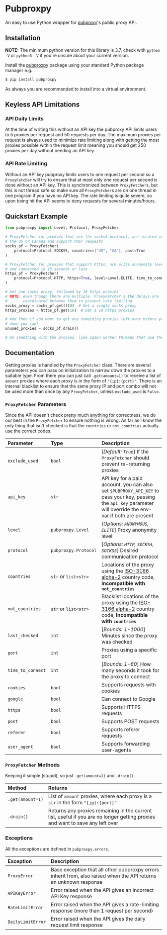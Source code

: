 # Pubproxpy

An easy to use Python wrapper for [pubproxy](http://pubproxy.com)'s public proxy API.

## Installation

**NOTE:** The minimum python version for this library is 3.7, check with `python -V` or `python3 -V` if you're unsure about your current version.

Install the [pubproxpy](https://pypi.org/project/pubproxpy/) package using your standard Python package manager e.g.

```bash
$ pip install pubproxpy
```

As always you are recommended to install into a virtual environment.

## Keyless API Limitations

### API Daily Limits

At the time of writing this without an API key the pubproxy API limits users to 5 proxies per request and 50 requests per day. The maximum proxies per request is always used to minimize rate limiting along with getting the most proxies possible within the request limit meaning you should get 250 proxies per day without needing an API key.

### API Rate Limiting

Without an API key pubproxy limits users to one request per second so a `ProxyFetcher` will try to ensure that at most only one request per second is done without an API key. This is synchronized between `ProxyFetcher`s, but this is not thread safe so make sure all `ProxyFetcher`s are on one thread in one program if you have no API key. The rate limiting is quite severe, so upon being hit the API seems to deny requests for several minutes/hours.

## Quickstart Example

```python
from pubproxpy import Level, Protocol, ProxyFetcher

# ProxyFetcher for proxies that use the socks5 protocol, are located in
# the US or Canada and support POST requests
socks_pf = ProxyFetcher(
    protocol=Protocol.SOCKS5, countries=["US", "CA"], post=True
)

# ProxyFetcher for proxies that support https, are elite anonymity level,
# and connected in 15 seconds or less
https_pf = ProxyFetcher(
    protocol=Protocol.HTTP, https=True, level=Level.ELITE, time_to_connect=15
)

# Get one socks proxy, followed by 10 https proxies
# NOTE: even though there are multiple `ProxyFetcher`s the delays are
#       coordinated between them to prevent rate limiting
socks_proxy = socks_pf.get()[0]  # Get a single socks proxy
https_proxies = https_pf.get(10)  # Get a 10 https proxies

# And then if you want to get any remaining proxies left over before you're
# done you can!
unused_proxies = socks_pf.drain()

# Do something with the proxies, like spawn worker threads that use them
```

## Documentation

Getting proxies is handled by the `ProxyFetcher` class. There are several parameters you can pass on initialization to narrow down the proxies to a suitable type. From there you can just call `.get(amount=1)` to receive a list of `amount` proxies where each proxy is in the form of `"{ip}:{port}"`. There is an internal blacklist to ensure that the same proxy IP and port combo will not be used more than once by any `ProxyFetcher`, unless `exclude_used` is `False`.

### `ProxyFetcher` Parameters

Since the API doesn't check pretty much anything for correctness, we do our best in the `ProxyFetcher` to ensure nothing is wrong. As far as I know the only thing that isn't checked is that the `countries` or `not_countries` actually use the correct codes.

|Parameter|Type|Description|
|:--|:--|:--|
|`exclude_used`|`bool` |[_Default: `True`_] If the `ProxyFetcher` should prevent re-returning proxies|
|`api_key`|`str`|API key for a paid account, you can also set `$PUBPROXY_API_KEY` to pass your key, passing the `api_key` parameter will override the env-var if both are present|
|`level`|`pubproxpy.Level`|[_Options: `ANONYMOUS`, `ELITE`_] Proxy anonymity level|
|`protocol`|`pubproxpy.Protocol`|[_Options: `HTTP`, `SOCKS4`, `SOCKS5`_] Desired communication protocol|
|`countries`|`str` or `list<str>`|Locations of the proxy using the [ISO-3166 alpha-2](https://en.wikipedia.org/wiki/ISO_3166-1_alpha-2) country code, **Incompatible with `not_countries`**|
|`not_countries`|`str` or `list<str>`|Blacklist locations of the proxy using the [ISO-3166 alpha-2](https://en.wikipedia.org/wiki/ISO_3166-1_alpha-2) country code, **Incompatible with `countries`**|
|`last_checked`|`int`|[_Bounds: 1-1000_] Minutes since the proxy was checked|
|`port`|`int`|Proxies using a specific port|
|`time_to_connect`|`int`|[_Bounds: 1-60_] How many seconds it took for the proxy to connect|
|`cookies`|`bool`|Supports requests with cookies|
|`google`|`bool`|Can connect to Google|
|`https`|`bool`|Supports HTTPS requests|
|`post`|`bool`|Supports POST requests|
|`referer`|`bool`|Supports referer requests|
|`user_agent`|`bool`|Supports forwarding user-agents|

### `ProxyFetcher` Methods

Keeping it simple (stupid), so just `.get(amount=1)` and `.drain()`.

|Method|Returns|
|:--|:--|
|`.get(amount=1)`|List of `amount` proxies, where each proxy is a `str` in the form `"{ip}:{port}"`|
|`.drain()`|Returns any proxies remaining in the current list, useful if you are no longer getting proxies and want to save any left over|

### Exceptions

All the exceptions are defined in `pubproxpy.errors`.

|Exception|Description|
|:--|:--|
|`ProxyError`|Base exception that all other pubproxpy errors inherit from, also raised when the API returns an unknown response|
|`APIKeyError`|Error raised when the API gives an incorrect API Key response|
|`RateLimitError`|Error raised when the API gives a rate-limiting response (more than 1 request per second)|
|`DailyLimitError`|Error raised when the API gives the daily request limit response|

